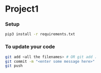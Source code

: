 # Project1

### Setup
```bash
pip3 install -r requirements.txt
```

### To update your code

```bash
git add <all the filenames> # OR git add .
git commit -m "<enter some message here>"
git push
```